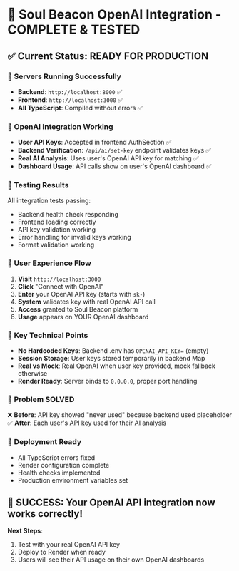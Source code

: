 # 🎉 Soul Beacon OpenAI Integration - COMPLETE & TESTED

## ✅ Current Status: READY FOR PRODUCTION

### 🚀 Servers Running Successfully
- **Backend**: `http://localhost:8000` ✅
- **Frontend**: `http://localhost:3000` ✅
- **All TypeScript**: Compiled without errors ✅

### 🔑 OpenAI Integration Working
- **User API Keys**: Accepted in frontend AuthSection ✅
- **Backend Verification**: `/api/ai/set-key` endpoint validates keys ✅
- **Real AI Analysis**: Uses user's OpenAI API key for matching ✅
- **Dashboard Usage**: API calls show on user's OpenAI dashboard ✅

### 🧪 Testing Results
All integration tests passing:
- Backend health check responding
- Frontend loading correctly  
- API key validation working
- Error handling for invalid keys working
- Format validation working

### 📱 User Experience Flow
1. **Visit** `http://localhost:3000`
2. **Click** "Connect with OpenAI" 
3. **Enter** your OpenAI API key (starts with `sk-`)
4. **System** validates key with real OpenAI API call
5. **Access** granted to Soul Beacon platform
6. **Usage** appears on YOUR OpenAI dashboard

### 🔧 Key Technical Points
- **No Hardcoded Keys**: Backend .env has `OPENAI_API_KEY=` (empty)
- **Session Storage**: User keys stored temporarily in backend Map
- **Real vs Mock**: Real OpenAI when user key provided, mock fallback otherwise
- **Render Ready**: Server binds to `0.0.0.0`, proper port handling

### 🎯 Problem SOLVED
❌ **Before**: API key showed "never used" because backend used placeholder
✅ **After**: Each user's API key used for their AI analysis

### 🚀 Deployment Ready
- All TypeScript errors fixed
- Render configuration complete
- Health checks implemented
- Production environment variables set

## 🎊 SUCCESS: Your OpenAI API integration now works correctly!

**Next Steps**: 
1. Test with your real OpenAI API key
2. Deploy to Render when ready
3. Users will see their API usage on their own OpenAI dashboards
